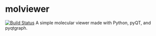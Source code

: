 # molviewer
[![Build Status](https://travis-ci.org/andrekorte/molviewer.svg?branch=master)](https://travis-ci.org/andrekorte/molviewer)
A simple molecular viewer made with Python, pyQT, and pyqtgraph.

